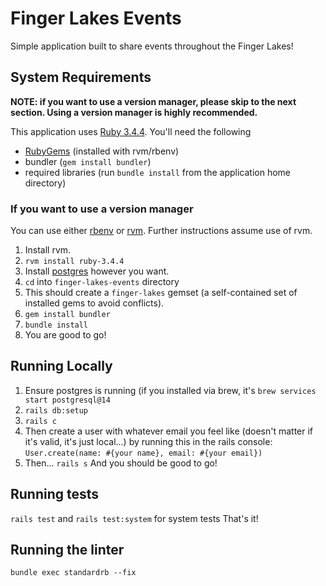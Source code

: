 # Finger Lakes Events

Simple application built to share events throughout the Finger Lakes!

## System Requirements

**NOTE: if you want to use a version manager, please skip to the next section. Using a version manager is highly recommended.**

This application uses [Ruby 3.4.4](https://www.ruby-lang.org/en/documentation/installation/). You'll need the following
- [RubyGems](https://rubygems.org/pages/download) (installed with rvm/rbenv)
- bundler (`gem install bundler`)
- required libraries (run `bundle install` from the application home directory)

### If you want to use a version manager

You can use either [rbenv](https://github.com/rbenv/rbenv) or [rvm](https://rvm.io). Further instructions assume use of rvm.
1. Install rvm.
2. `rvm install ruby-3.4.4`
3. Install [postgres](https://www.postgresql.org) however you want.
4. `cd` into `finger-lakes-events` directory
5. This should create a `finger-lakes` gemset (a self-contained set of installed gems to avoid conflicts).
6. `gem install bundler`
7. `bundle install`
8. You are good to go!

## Running Locally
1. Ensure postgres is running (if you installed via brew, it's `brew services start postgresql@14`
2. `rails db:setup`
3. `rails c`
4. Then create a user with whatever email you feel like (doesn't matter if it's valid, it's just local...) by running this in the rails console:
`User.create(name: #{your name}, email: #{your email})`
5. Then...
`rails s`
And you should be good to go!

## Running tests

`rails test` and `rails test:system` for system tests
That's it!

## Running the linter

`bundle exec standardrb --fix`
